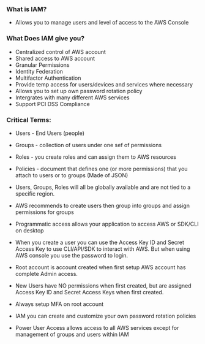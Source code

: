 ### What is IAM?
  - Allows you to manage users and level of access to the AWS Console

### What Does IAM give you?
  - Centralized control of AWS account
  - Shared access to AWS account
  - Granular Permissions
  - Identity Federation
  - Multifactor Authentication
  - Provide temp access for users/devices and services where necessary
  - Allows you to set up own password rotation policy
  - Intergrates with many different AWS services
  - Support PCI DSS Compliance

### Critical Terms:
- Users - End Users (people)
- Groups - collection of users under one sef of permissions
- Roles - you create roles and can assign them to AWS resources
- Policies - document that defines one (or more permissions) that you attach to users or to groups (Made of JSON)

- Users, Groups, Roles will all be globally available and are not tied to a specific region.
- AWS recommends to create users then group into groups and assign permissions for groups

- Programmatic access allows your application to access AWS or SDK/CLI on desktop
- When you create a user you can use the Access Key ID and Secret Access Key to use CLI/API/SDK to interact with AWS. But when using AWS console you use the password to login.

- Root account is account created when first setup AWS account has complete Admin access.
- New Users have NO permissions when first created, but are assigned Access Key ID and Secret Access Keys when first created.
- Always setup MFA on root account
- IAM you can create and customize your own password rotation policies

- Power User Access allows access to all AWS services except for management of groups and users within IAM
